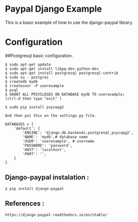 
# Paypal Django Example

This is a basic example of how to use the django-paypal library.

# Configuration

##Postgresql basic configuration.

    $ sudo apt-get update
    $ sudo apt-get install libpq-dev python-dev
    $ sudo apt-get install postgresql postgresql-contrib
    $ sudo su - postgres
    $ createdb mydb
    $ createuser -P userexample
    $ psql
    $ GRANT ALL PRIVILEGES ON DATABASE mydb TO userexample;
    (ctrl-d then type "exit" )

    $ sudo pip install psycopg2
    
    And then put this on the settings.py file.
    
    DATABASES = {
        'default': {
            'ENGINE': 'django.db.backends.postgresql_psycopg2',
            'NAME': 'mydb',# database name
            'USER': 'userexample', # username
            'PASSWORD': 'password',
            'HOST': 'localhost',
            'PORT': '',
        }
    }


## Django-paypal instalation :

    $ pip install django-paypal
    
    
## References :

    https://django-paypal.readthedocs.io/en/stable/